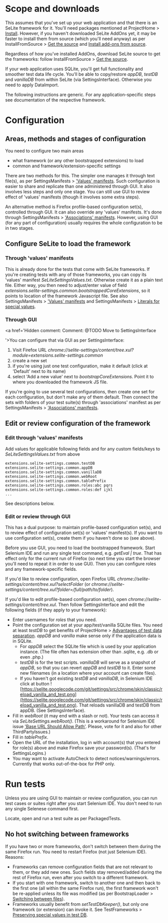 
# Scope and downloads #
This assumes that you've set up your web application and that there is an SeLite framework for it. You'll need packages mentioned at ProjectHome > [Install](ProjectHome#Install.md). However, if you haven't downloaded SeLite AddOns yet, it may be faster to install them from source (which you'll need anyway) as per InstallFromSource > [Get the source](InstallFromSource#Get_the_source.md) and [Install add-ons from source](InstallFromSource#Install_add-ons_from_source.md).

Regardless of how you've installed AddOns, download SeLite source to get the frameworks: follow InstallFromSource > [Get the source](InstallFromSource#Get_the_source.md).

If your web application uses SQLite, you'll get full functionality and smoother test data life cycle. You'll be able to copy/restore _appDB_, _testDB_ and _vanillaDB_ from within SeLite (via SettingsInterface). Otherwise you need to apply DataImport.

The following instructions are generic. For any application-specific steps see documentation of the respective framework.

# Configuration #
## Areas, methods and stages of configuration ##
You need to configure two main areas
  * what framework (or any other bootstrapped extensions) to load
  * common and framework/extension-specific settings

There are two methods for this. The simpler one manages it through text file(s), as per SettingsManifests > ['Values' manifests](SettingsManifests#'Values'_manifests.md). Such configuration is easier to share and replicate than one administered through GUI. It also involves less steps and only one stage. You can still use GUI to review effect of 'values' manifests (though it involves some extra steps).

An alternative method is Firefox profile-based configuration set(s), controlled through GUI. It can also override any 'values' manifests. It's done through SettingsManifests > ['Associations' manifests](SettingsManifests#'Associations'_manifests.md). However, using GUI (for any part of configuration) usually requires the whole configuration to be in two stages.

## Configure SeLite to load the framework ##
### Through 'values' manifests ###
This is already done for the tests that come with SeLite frameworks. If you're creating tests with any of those frameworks, you can copy its 'values' manifest _SeLiteSettingsValues.txt_. Otherwise create it as a plain text file. Either way, you then need to adjust/enter value of field _extensions.selite-settings.common.bootstrappedCoreExtensions_, so it points to location of the framework Javascript file. See also SettingsManifests > ['Values' manifests](SettingsManifests#'Values'_manifests.md) and SettingsManifests > [Literals for special values](SettingsManifests#Literals_for_special_values.md).

### Through GUI ###
<a href='Hidden comment: Comment: @TODO Move to SettingsInterface

'></a>You can configure that via GUI as per SettingsInterface:
  1. Visit Firefox URL _chrome://selite-settings/content/tree.xul?module=extensions.selite-settings.common_
  1. create a new set
  1. if you're using just one test configuration, make it default (click at 'Default' next to its name)
  1. select 'Add a new value' next to _bootstrapCoreExtensions_. Point it to where you downloaded the framework JS file.

If you're going to use several test configurations, then create one set for each configuration, but don't make any of them default. Then connect the sets with folders of your test suite(s) through 'associations' manifest as per SettingsManifests > ['Associations' manifests](SettingsManifests#'Associations'_manifests.md).

## Edit or review configuration of the framework ##
### Edit through 'values' manifests ###
Add values for applicable following fields and for any custom fields/keys to _SeLiteSettingsValues.txt_ from above
```
extensions.selite-settings.common.testDB
extensions.selite-settings.common.appDB
extensions.selite-settings.common.vanillaDB
extensions.selite-settings.common.webRoot
extensions.selite-settings.common.tablePrefix
extensions.selite-settings.common.roles:abc pqrs
extensions.selite-settings.common.roles:def ijkl
...
```
See descriptions below.

### Edit or review through GUI ###
This has a dual purpose: to maintain profile-based configuration set(s), and to review effect of configuration set(s) or 'values' manifest(s). If you want to use configuration set(s), create them if you haven't done so (see above).

Before you use GUI, you need to load the bootstrapped framework. Start Selenium IDE and run any single test command, e.g. <i>getEval | true</i>. That has effect only for the current run of Firefox (so next time you start the browser you'll need to repeat it in order to use GUI). Then you can configure roles and any framework-specific fields.

If you'd like to review configuration, open Firefox URL _chrome://selite-settings/content/tree.xul?selectFolder_ (or _chrome://selite-settings/content/tree.xul?folder=/full/path/to/folder_).

If you'd like to edit profile-based configuration set(s), open _chrome://selite-settings/content/tree.xul_. Then follow SettingsInterface and edit the following fields (if they apply to your framework):
  * Enter usernames for _roles_ that you need.
  * Point the configuration set at your app/test/vanilla SQLite files. You need at least _testDB_ to get benefits of ProjectHome > [Advantages of test data separation](ProjectHome#Advantages_of_test_data_separation.md). _appDB_ and _vanilla_ make sense only if the application data is in SQLite.
    * For _appDB_ select the SQLite file which is used by your application instance. (The file often has extension other than .sqlite, e.g. .db or even .php.)
    * _testDB_ is for the test scripts. _vanillaDB_ will serve as a snapshot of _appDB_, so that you can revert _appDB_ and _testDB_ to it. Enter some new filenames (in a location where your account can create files).
    * If you haven't got existing _testDB_ and _vanillaDB_, in Selenium IDE click at button ![https://selite.googlecode.com/git/settings/src/chrome/skin/classic/reload_vanilla_and_test.png](https://selite.googlecode.com/git/settings/src/chrome/skin/classic/reload_vanilla_and_test.png). That reloads vanillaDB and testDB from appDB. (See SettingsInterface).
  * Fill in _webRoot_ (it may end with a slash or not). Your tests can access it via _SeLiteSettings.webRoot()_. (This is a workaround for Selenium IDE issue ['Base URL Should Allow Path'](http://code.google.com/p/selenium/issues/detail?id=3116). Please, vote for it and also for other ThirdPartyIssues.)
  * Fill in _tablePrefix_.
  * Open the URL of the installation, log in with account(s) that you entered for role(s) above and make Firefox save your password(s). (That's for SettingsLogins.)
  * You may want to activate AutoCheck to detect notices/warnings/errors. Currently that works out-of-the-box for PHP only.

# Run tests #
Unless you are using GUI to maintain or review configuration, you can run test cases or suites right after you start Selenium IDE. You don't need to run any single Selenese command first.

Locate, open and run a test suite as per PackagedTests.

## No hot switching between frameworks ##
If you have two or more frameworks, don't switch between them during the same Firefox run. You need to restart Firefox (not just Selenium IDE). Reasons:
  * Frameworks can remove configuration fields that are not relevant to them, or they add new ones. Such fields stay removed/added during the rest of Firefox run, even after you switch to a different framework.
  * If you start with one framework, switch to another one and then back to the first one (all within the same Firefox run), the first framework won't be re-applied unless its file was modified (as per BootstrapLoader > [Switching between files](BootstrapLoader#Switching_between_files.md)).
  * Frameworks usually benefit from _setTestDbKeeper()_, but only one framework (or extension) can invoke it. See TestFrameworks > [Preserving special values in test DB](TestFrameworks#Preserving_special_values_in_test_DB.md).